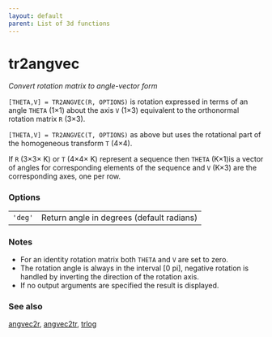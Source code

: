 ```yaml
---
layout: default
parent: List of 3d functions
---
```

# tr2angvec
_Convert rotation matrix to angle-vector form_


```[THETA,V] = TR2ANGVEC(R, OPTIONS)``` is rotation expressed in terms of an
angle `THETA` (1&times;1) about the axis `V` (1&times;3) equivalent to the orthonormal rotation
matrix `R` (3&times;3).


```[THETA,V] = TR2ANGVEC(T, OPTIONS)``` as above but uses the rotational part of the
homogeneous transform `T` (4&times;4).


If `R` (3&times;3&times; K) or `T` (4&times;4&times; K) represent a sequence then `THETA` (K&times;1)is a vector
of angles for corresponding elements of the sequence and `V` (K&times;3) are the
corresponding axes, one per row.
### Options
| | |
|---|---|
| `'deg'` | Return angle in degrees (default radians) |


### Notes
* For an identity rotation matrix both `THETA` and `V` are set to zero.
* The rotation angle is always in the interval [0 pi], negative rotation    is handled by inverting the direction of the rotation axis.
* If no output arguments are specified the result is displayed.

### See also

[angvec2r](angvec2r.md), [angvec2tr](angvec2tr.md), [trlog](trlog.md)
